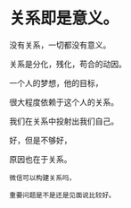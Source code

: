 # 关系即是意义。

没有关系，一切都没有意义。

关系是分化，残化，苟合的动因。

一个人的梦想，他的目标，

很大程度依赖于这个人的关系。

我们在关系中投射出我们自己。

好，但是不够好，

原因也在于关系。

```
微信可以构建关系吗，

重要问题是不是还是见面说比较好。
```